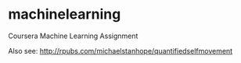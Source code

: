 machinelearning
===============

Coursera Machine Learning Assignment

Also see: http://rpubs.com/michaelstanhope/quantifiedselfmovement
